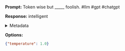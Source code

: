 **Prompt:**
Token wise but _____ foolish. #llm #gpt #chatgpt

**Response:**
intelligent

<details><summary>Metadata</summary>

- Duration: 788 ms
- Datetime: 2023-09-02T22:13:14.303721
- Model: gpt-3.5-turbo-0613

</details>

**Options:**
```json
{"temperature": 1.0}
```

